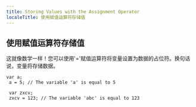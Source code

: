```yaml
---
title: Storing Values with the Assignment Operator
localeTitle: 使用赋值运算符存储值
---
```

## 使用赋值运算符存储值

这就像数学一样！您可以使用'='赋值运算符将变量设置为数据的占位符。换句话说，变量将存储数据。
```
var a; 
 a = 5; // The variable 'a' is equal to 5 
 
 var zxcv; 
 zxcv = 123; // The variable 'abc' is equal to 123 

```